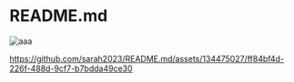 # README.md
![aaa](https://github.com/sarah2023/README.md/assets/134475027/65fc7eb8-c094-4596-9165-ca022ffc6a7e)

https://github.com/sarah2023/README.md/assets/134475027/ff84bf4d-226f-488d-9cf7-b7bdda49ce30

